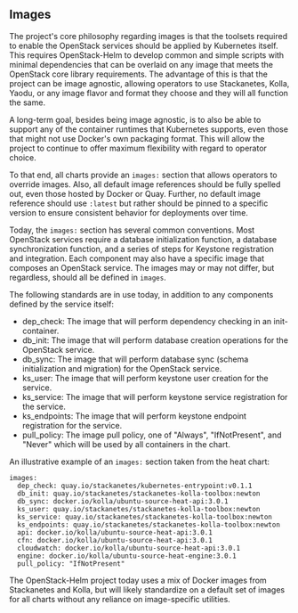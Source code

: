 ## Images

The project's core philosophy regarding images is that the toolsets required to enable the OpenStack services should be applied by Kubernetes itself.  This requires OpenStack-Helm to develop common and simple scripts with minimal dependencies that can be overlaid on any image that meets the OpenStack core library requirements.  The advantage of this is that the project can be image agnostic, allowing operators to use Stackanetes, Kolla, Yaodu, or any image flavor and format they choose and they will all function the same.

A long-term goal, besides being image agnostic, is to also be able to support any of the container runtimes that Kubernetes supports, even those that might not use Docker's own packaging format.  This will allow the project to continue to offer maximum flexibility with regard to operator choice.

To that end, all charts provide an `images:` section that allows operators to override images.  Also, all default image references should be fully spelled out, even those hosted by Docker or Quay. Further, no default image reference should use `:latest` but rather should be pinned to a specific version to ensure consistent behavior for deployments over time.

Today, the `images:` section has several common conventions.  Most OpenStack services require a database initialization function, a database synchronization function, and a series of steps for Keystone registration and integration. Each component may also have a specific image that composes an OpenStack service. The images may or may not differ, but regardless, should all be defined in `images`.

The following standards are in use today, in addition to any components defined by the service itself:

- dep_check: The image that will perform dependency checking in an init-container.
- db_init: The image that will perform database creation operations for the OpenStack service.
- db_sync: The image that will perform database sync (schema initialization and migration) for the OpenStack service.
- ks_user: The image that will perform keystone user creation for the service.
- ks_service: The image that will perform keystone service registration for the service.
- ks_endpoints: The image that will perform keystone endpoint registration for the service.
- pull_policy: The image pull policy, one of "Always", "IfNotPresent", and "Never" which will be used by all containers in the chart.

An illustrative example of an `images:` section taken from the heat chart:

```
images:
  dep_check: quay.io/stackanetes/kubernetes-entrypoint:v0.1.1
  db_init: quay.io/stackanetes/stackanetes-kolla-toolbox:newton
  db_sync: docker.io/kolla/ubuntu-source-heat-api:3.0.1
  ks_user: quay.io/stackanetes/stackanetes-kolla-toolbox:newton
  ks_service: quay.io/stackanetes/stackanetes-kolla-toolbox:newton
  ks_endpoints: quay.io/stackanetes/stackanetes-kolla-toolbox:newton
  api: docker.io/kolla/ubuntu-source-heat-api:3.0.1
  cfn: docker.io/kolla/ubuntu-source-heat-api:3.0.1
  cloudwatch: docker.io/kolla/ubuntu-source-heat-api:3.0.1
  engine: docker.io/kolla/ubuntu-source-heat-engine:3.0.1
  pull_policy: "IfNotPresent"
```

The OpenStack-Helm project today uses a mix of Docker images from Stackanetes and Kolla, but will likely standardize on a default set of images for all charts without any reliance on image-specific utilities.

